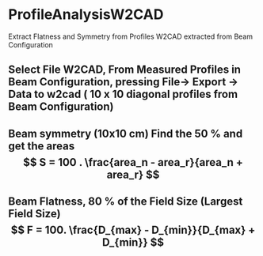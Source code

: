 # ProfileAnalysisW2CAD
Extract Flatness and Symmetry from Profiles W2CAD extracted from Beam Configuration
## Select File W2CAD, From Measured Profiles in Beam Configuration, pressing File-> Export -> Data to w2cad ( 10 x 10 diagonal profiles from Beam Configuration)

## Beam symmetry (10x10 cm) Find the 50 % and get the areas $$ S = 100 . \frac{area_n - area_r}{area_n + area_r} $$

## Beam Flatness, 80 % of the Field Size (Largest Field Size) $$  F = 100. \frac{D_{max} - D_{min}}{D_{max} + D_{min}} $$
